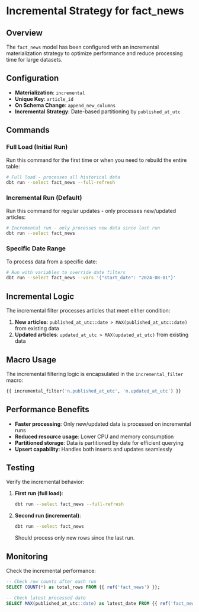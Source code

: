 # Incremental Strategy for fact_news

## Overview
The `fact_news` model has been configured with an incremental materialization strategy to optimize performance and reduce processing time for large datasets.

## Configuration
- **Materialization**: `incremental`
- **Unique Key**: `article_id`
- **On Schema Change**: `append_new_columns`
- **Incremental Strategy**: Date-based partitioning by `published_at_utc`

## Commands

### Full Load (Initial Run)
Run this command for the first time or when you need to rebuild the entire table:

```bash
# Full load - processes all historical data
dbt run --select fact_news --full-refresh
```

### Incremental Run (Default)
Run this command for regular updates - only processes new/updated articles:

```bash
# Incremental run - only processes new data since last run
dbt run --select fact_news
```

### Specific Date Range
To process data from a specific date:

```bash
# Run with variables to override date filters
dbt run --select fact_news --vars '{"start_date": "2024-08-01"}'
```

## Incremental Logic
The incremental filter processes articles that meet either condition:
1. **New articles**: `published_at_utc::date > MAX(published_at_utc::date)` from existing data
2. **Updated articles**: `updated_at_utc > MAX(updated_at_utc)` from existing data

## Macro Usage
The incremental filtering logic is encapsulated in the `incremental_filter` macro:

```sql
{{ incremental_filter('n.published_at_utc', 'n.updated_at_utc') }}
```

## Performance Benefits
- **Faster processing**: Only new/updated data is processed on incremental runs
- **Reduced resource usage**: Lower CPU and memory consumption
- **Partitioned storage**: Data is partitioned by date for efficient querying
- **Upsert capability**: Handles both inserts and updates seamlessly

## Testing
Verify the incremental behavior:

1. **First run (full load)**:
   ```bash
   dbt run --select fact_news --full-refresh
   ```

2. **Second run (incremental)**:
   ```bash
   dbt run --select fact_news
   ```
   
   Should process only new rows since the last run.

## Monitoring
Check the incremental performance:

```sql
-- Check row counts after each run
SELECT COUNT(*) as total_rows FROM {{ ref('fact_news') }};

-- Check latest processed date
SELECT MAX(published_at_utc::date) as latest_date FROM {{ ref('fact_news') }};
```
